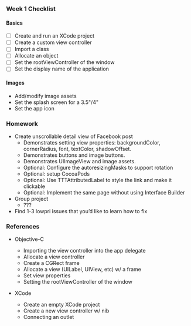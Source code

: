 ### Week 1 Checklist

#### Basics

- [ ] Create and run an XCode project
- [ ] Create a custom view controller
- [ ] Import a class
- [ ] Allocate an object
- [ ] Set the rootViewController of the window
- [ ] Set the display name of the application

#### Images

- Add/modify image assets
- Set the splash screen for a 3.5"/4"
- Set the app icon

### Homework

- Create unscrollable detail view of Facebook post
  - Demonstrates setting view properties: backgroundColor, cornerRadius, font, textColor, shadowOffset.
  - Demonstrates buttons and image buttons.
  - Demonstrates UIImageView and image assets.
  - Optional: Configure the autoresizingMasks to support rotation
  - Optional: setup CocoaPods
  - Optional: Use TTTAttributedLabel to style the link and make it clickable
  - Optional: Implement the same page without using Interface Builder
- Group project
  - ???
- Find 1-3 lowpri issues that you’d like to learn how to fix

### References

- Objective-C
  - Importing the view controller into the app delegate
  - Allocate a view controller
  - Create a CGRect frame
  - Allocate a view (UILabel, UIView, etc) w/ a frame
  - Set view properties
  - Setting the rootViewController of the window

- XCode
  - Create an empty XCode project
  - Create a new view controller w/ nib
  - Connecting an outlet